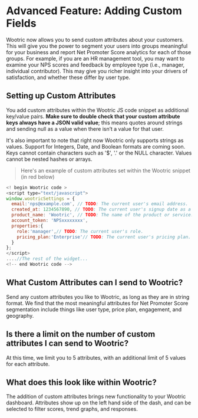 # Advanced Feature: Adding Custom Fields

Wootric now allows you to send custom attributes about your customers. This will give you the
power to segment your users into groups meaningful for your business and report Net Promoter
Score analytics for each of those groups.
For example, if you are an HR management tool, you may want to examine your NPS scores
and feedback by employee type (i.e., manager, individual contributor). This may give you richer
insight into your drivers of satisfaction, and whether these differ by user type.

## Setting up Custom Attributes
You add custom attributes within the Wootric JS code snippet as additional key/value pairs.
**Make sure to double check that your custom attribute keys always have a JSON­ valid
value**; this means quotes around strings and sending null as a value when there isn’t a value for
that user.

It's also important to note that right now Wootric only supports strings as values.
Support for Integers, Date, and Boolean formats are coming soon.
Keys cannot contain characters such as '$', '.' or the NULL character.
Values cannot be nested hashes or arrays.

> Here's an example of custom attributes set within the Wootric snippet (in red below)


```javascript
<!­­ begin Wootric code ­­>
<script type="text/javascript">
window.wootricSettings = {
  email:'nps@example.com', // TODO: The current user's email address.
  created_at: 1234567890, // TODO: The current user's sign­up date as a Unix timestamp.
  product_name: 'Wootric', // TODO: The name of the product or service.
  account_token: 'NPS­xxxxxxxx',
  properties:{
    role:'manager',// TODO: The current user's role.
    pricing_plan:'Enterprise'// TODO: The current user's pricing plan.
  }
};
</script>
....//The rest of the widget...
<!--­­ end Wootric code --­­>
```

## What Custom Attributes can I send to Wootric?
Send any custom attributes you like to Wootric, as long as they are in string format. We find that
the most meaningful attributes for Net Promoter Score segmentation include things like user
type, price plan, engagement, and geography.

## Is there a limit on the number of custom attributes I can send to Wootric?
At this time, we limit you to 5 attributes, with an additional limit of 5 values for each attribute.

## What does this look like within Wootric?
The addition of custom attributes brings new functionality to your Wootric dashboard. Attributes
show up on the left hand side of the dash, and can be selected to filter scores, trend graphs, and
responses.
